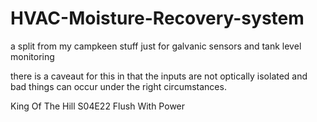 # HVAC-Moisture-Recovery-system
a split from my campkeen stuff just for galvanic sensors and tank level monitoring 

there is a caveaut for this in that the inputs are not optically isolated and bad things can occur under the right circumstances. 


King Of The Hill S04E22 Flush With Power
